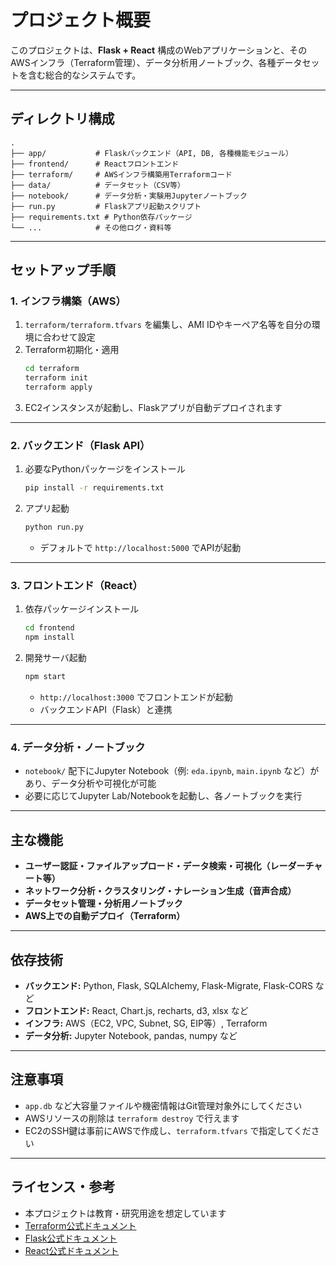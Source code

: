 # プロジェクト概要

このプロジェクトは、**Flask + React** 構成のWebアプリケーションと、そのAWSインフラ（Terraform管理）、データ分析用ノートブック、各種データセットを含む総合的なシステムです。

---

## ディレクトリ構成

```
.
├── app/           # Flaskバックエンド（API, DB, 各種機能モジュール）
├── frontend/      # Reactフロントエンド
├── terraform/     # AWSインフラ構築用Terraformコード
├── data/          # データセット（CSV等）
├── notebook/      # データ分析・実験用Jupyterノートブック
├── run.py         # Flaskアプリ起動スクリプト
├── requirements.txt # Python依存パッケージ
└── ...            # その他ログ・資料等
```

---

## セットアップ手順

### 1. インフラ構築（AWS）

1. `terraform/terraform.tfvars` を編集し、AMI IDやキーペア名等を自分の環境に合わせて設定
2. Terraform初期化・適用
   ```sh
   cd terraform
   terraform init
   terraform apply
   ```
3. EC2インスタンスが起動し、Flaskアプリが自動デプロイされます

---

### 2. バックエンド（Flask API）

1. 必要なPythonパッケージをインストール
   ```sh
   pip install -r requirements.txt
   ```
2. アプリ起動
   ```sh
   python run.py
   ```
   - デフォルトで `http://localhost:5000` でAPIが起動

---

### 3. フロントエンド（React）

1. 依存パッケージインストール
   ```sh
   cd frontend
   npm install
   ```
2. 開発サーバ起動
   ```sh
   npm start
   ```
   - `http://localhost:3000` でフロントエンドが起動
   - バックエンドAPI（Flask）と連携

---

### 4. データ分析・ノートブック

- `notebook/` 配下にJupyter Notebook（例: `eda.ipynb`, `main.ipynb` など）があり、データ分析や可視化が可能
- 必要に応じてJupyter Lab/Notebookを起動し、各ノートブックを実行

---

## 主な機能

- **ユーザー認証・ファイルアップロード・データ検索・可視化（レーダーチャート等）**
- **ネットワーク分析・クラスタリング・ナレーション生成（音声合成）**
- **データセット管理・分析用ノートブック**
- **AWS上での自動デプロイ（Terraform）**

---

## 依存技術

- **バックエンド:** Python, Flask, SQLAlchemy, Flask-Migrate, Flask-CORS など
- **フロントエンド:** React, Chart.js, recharts, d3, xlsx など
- **インフラ:** AWS（EC2, VPC, Subnet, SG, EIP等）, Terraform
- **データ分析:** Jupyter Notebook, pandas, numpy など

---

## 注意事項

- `app.db` など大容量ファイルや機密情報はGit管理対象外にしてください
- AWSリソースの削除は `terraform destroy` で行えます
- EC2のSSH鍵は事前にAWSで作成し、`terraform.tfvars` で指定してください

---

## ライセンス・参考

- 本プロジェクトは教育・研究用途を想定しています
- [Terraform公式ドキュメント](https://developer.hashicorp.com/terraform/docs)
- [Flask公式ドキュメント](https://flask.palletsprojects.com/ja/2.0.x/)
- [React公式ドキュメント](https://react.dev/)
